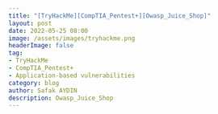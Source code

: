 ```yaml
---
title: "[TryHackMe][CompTIA_Pentest+][Owasp_Juice_Shop]"
layout: post
date: 2022-05-25 08:00
image: /assets/images/tryhackme.png
headerImage: false
tag:
- TryHackMe
- CompTIA_Pentest+
- Application-based vulnerabilities
category: blog
author: Safak AYDIN
description: Owasp_Juice_Shop
---
```

